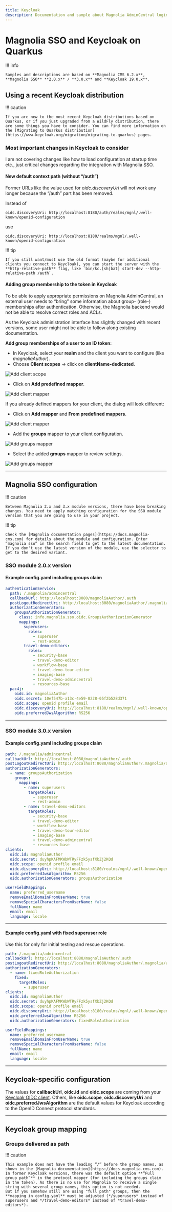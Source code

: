 ```yaml
---
title: Keycloak
description: Documentation and sample about Magnolia AdminCentral login with Keycloak (Quarkus)
---
```


# Magnolia SSO and Keycloak on Quarkus

!!! info

    Samples and descriptions are based on **Magnolia CMS 6.2.x**, **Magnolia SSO** **2.0.x** / **3.0.x** and **Keycloak 19.0.x**.

## Using a recent Keycloak distribution

!!! caution

    If you are new to the most recent Keycloak distributions based on Quarkus, or if you just upgraded from a WildFly distribution, there are some things you have to consider. You can find more information on the [Migrating to Quarkus distribution](https://www.keycloak.org/migration/migrating-to-quarkus) pages.

### Most important changes in Keycloak to consider

I am not covering changes like how to load configuration at startup time etc., just critical changes regarding the integration with Magnolia SSO.

#### New default context path (without “/auth”)

Former URLs like the value used for *oidc.discoveryUri* will not work any longer because the “/auth” part has been removed.

Instead of

`oidc.discoveryUri: http://localhost:8180/auth/realms/mgnl/.well-known/openid-configuration
`

use

`oidc.discoveryUri: http://localhost:8180/realms/mgnl/.well-known/openid-configuration
`

!!! tip

    If you still want/must use the old format (maybe for additional clients you connect to Keycloak), you can start the server with the **http-relative-path** flag, like `bin/kc.[sh|bat] start-dev --http-relative-path /auth`.

#### Adding group membership to the token in Keycloak

To be able to apply appropriate permissions on Magnolia AdminCentral, an external user needs to “bring” some information about group- (role-) memberships after authentication. Otherwise, the Magnolia backend would not be able to resolve correct roles and ACLs.

As the Keycloak administration interface has slightly changed with recent versions, some user might not be able to follow along existing documentation.

**Add group memberships of a user to an ID token:**

- In Keycloak, select your **realm** and the client you want to configure (like *magnoliaAuthor*).
- Choose **Client scopes** → click on **clientName-dedicated**.

![Add client scope](_img/keycloak-sso/01_kc_client_add_scope.png)

- Click on **Add predefined mapper**.

![Add client mapper](_img/keycloak-sso/02_kc_client_add_mapper.png)

If you already defined mappers for your client, the dialog will look different:

- Click on **Add mapper** and **From predefined mappers**.

![Add client mapper](_img/keycloak-sso/03_kc_client_add_mapper.png)

- Add the **groups** mapper to your client configuration.

![Add groups mapper](_img/keycloak-sso/04_kc_client_add_mapper_groups.png)

- Select the added **groups** mapper to review settings.

![Add groups mapper](_img/keycloak-sso/05_kc_client_select_mapper.png)

---

## Magnolia SSO configuration

!!! caution

    Between Magnolia 2.x and 3.x module versions, there have been breaking changes. You need to apply matching configuration for the SSO module version that you are going to use in your project.

!!! tip

    Check the [Magnolia documentation pages](https://docs.magnolia-cms.com) for details about the module and configuration. Enter “magnolia sso” in the search field to get to the latest documentation. If you don't use the latest version of the module, use the selector to get to the desired variant.

### SSO module 2.0.x version

#### Example config.yaml including groups claim

```yaml
authenticationService:
  path: /.magnolia/admincentral
  callbackUrl: http://localhost:8080/magnoliaAuthor/.auth
  postLogoutRedirectUri: http://localhost:8080/magnoliaAuthor/.magnolia/admincentral
  authorizationGenerators:
    groupsAuthorizationGenerator:
      class: info.magnolia.sso.oidc.GroupsAuthorizationGenerator
      mappings:
        superusers:
          roles:
            - superuser
            - rest-admin
        travel-demo-editors:
          roles:
            - security-base
            - travel-demo-editor
            - workflow-base
            - travel-demo-tour-editor
            - imaging-base
            - travel-demo-admincentral
            - resources-base
  pac4j:
    oidc.id: magnoliaAuthor
    oidc.secret: 10ef547b-a13c-4e59-8228-05f2b528d371
    oidc.scope: openid profile email
    oidc.discoveryUri: http://localhost:8180/realms/mgnl/.well-known/openid-configuration
    oidc.preferredJwsAlgorithm: RS256
```

---

### SSO module 3.0.x version

#### Example config.yaml including groups claim

```yaml
path: /.magnolia/admincentral
callbackUrl: http://localhost:8080/magnoliaAuthor/.auth
postLogoutRedirectUri: http://localhost:8080/magnoliaAuthor/.magnolia/admincentral
authorizationGenerators:
  - name: groupsAuthorization
    groups:
      mappings:
        - name: superusers
          targetRoles:
            - superuser
            - rest-admin
        - name: travel-demo-editors
          targetRoles:
            - security-base
            - travel-demo-editor
            - workflow-base
            - travel-demo-tour-editor
            - imaging-base
            - travel-demo-admincentral
            - resources-base
clients:
  oidc.id: magnoliaAuthor
  oidc.secret: duyhpKAFMKWbWTRyFFzk5ysfXbZj2KQd
  oidc.scope: openid profile email
  oidc.discoveryUri: http://localhost:8180/realms/mgnl/.well-known/openid-configuration
  oidc.preferredJwsAlgorithm: RS256
  oidc.authorizationGenerators: groupsAuthorization

userFieldMappings:
  name: preferred_username
  removeEmailDomainFromUserName: true
  removeSpecialCharactersFromUserName: false
  fullName: name
  email: email
  language: locale
```

---

#### Example config.yaml with fixed superuser role

Use this for only for initial testing and rescue operations.

```yaml
path: /.magnolia/admincentral
callbackUrl: http://localhost:8080/magnoliaAuthor/.auth
postLogoutRedirectUri: http://localhost:8080/magnoliaAuthor/.magnolia/admincentral
authorizationGenerators:
  - name: fixedRoleAuthorization
    fixed:
      targetRoles:
        - superuser
clients:
  oidc.id: magnoliaAuthor
  oidc.secret: duyhpKAFMKWbWTRyFFzk5ysfXbZj2KQd
  oidc.scope: openid profile email
  oidc.discoveryUri: http://localhost:8180/realms/mgnl/.well-known/openid-configuration
  oidc.preferredJwsAlgorithm: RS256
  oidc.authorizationGenerators: fixedRoleAuthorization

userFieldMappings:
  name: preferred_username
  removeEmailDomainFromUserName: true
  removeSpecialCharactersFromUserName: false
  fullName: name
  email: email
  language: locale
```

---

## Keycloak-specific configuration

The values for **callbackUrl**, **oidc.id** and **oidc.scope** are coming from your [Keycloak OIDC client](/Common%20Security/keycloak-client/). Others, like **oidc.scope**, **oidc.discoveryUri** and **oidc.preferredJwsAlgorithm** are the default values for Keycloak according to the OpenID Connect protocol standards. 

---

## Keycloak group mapping

### Groups delivered as path

!!! caution

    This example does not have the leading “/” before the group names, as shown in the [Magnolia documentation](https://docs.magnolia-cms.com). In former Keycloak versions, there was the default option **“Full group path”** in the protocol mapper (for including the groups claim in the token). As there is no use for Magnolia to receive a single string with several group names, this option is not needed. 
    But if you somehow still are using "full path" groups, then the **mapping in config.yaml** must be adjusted (*/superusers* instead of superusers and */travel-demo-editors* instead of *travel-demo-editors*).
